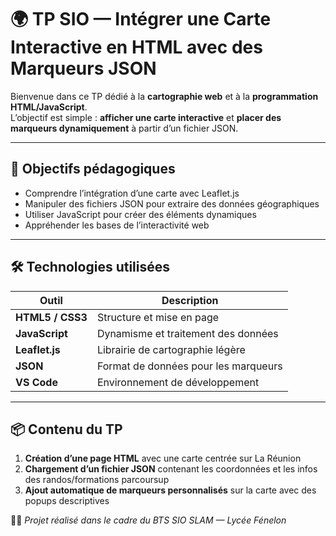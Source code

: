 # 🌍 TP SIO — Intégrer une Carte Interactive en HTML avec des Marqueurs JSON

Bienvenue dans ce TP dédié à la **cartographie web** et à la **programmation HTML/JavaScript**.  
L’objectif est simple : **afficher une carte interactive** et **placer des marqueurs dynamiquement** à partir d’un fichier JSON.

---

## 🎯 Objectifs pédagogiques

- Comprendre l’intégration d’une carte avec Leaflet.js  
- Manipuler des fichiers JSON pour extraire des données géographiques  
- Utiliser JavaScript pour créer des éléments dynamiques  
- Appréhender les bases de l’interactivité web

---

## 🛠️ Technologies utilisées

| Outil              | Description                          |
|--------------------|--------------------------------------|
| **HTML5 / CSS3**   | Structure et mise en page            |
| **JavaScript**     | Dynamisme et traitement des données  |
| **Leaflet.js**     | Librairie de cartographie légère     |
| **JSON**           | Format de données pour les marqueurs |
| **VS Code**        | Environnement de développement       |

---

## 📦 Contenu du TP

1. **Création d’une page HTML** avec une carte centrée sur La Réunion
2. **Chargement d’un fichier JSON** contenant les coordonnées et les infos des randos/formations parcoursup 
3. **Ajout automatique de marqueurs personnalisés** sur la carte avec des popups descriptives


👩‍💻 *Projet réalisé dans le cadre du BTS SIO SLAM — Lycée Fénelon*
